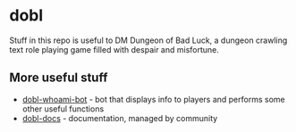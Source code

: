 # dobl

Stuff in this repo is useful to DM Dungeon of Bad Luck, a dungeon crawling text role playing game filled with despair and misfortune.

## More useful stuff

* [dobl-whoami-bot](https://github.com/CreativeeBlackWolf/dobl-whoami-bot) - bot that displays info to players and performs some other useful functions
* [dobl-docs](https://creativeeblackwolf.github.io/dobl-docs/) - documentation, managed by community
